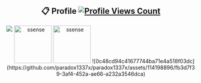 <h2 align="center"> 📋 Profile <a href="https://github.com/paradox1337x"><img     src="https://komarev.com/ghpvc/?username=paradox1337x&style=flat&color=green&label=Views" alt="Profile Views Count"></a></h2>
<div align="center">
<a href="https://discord.com/users/1069007486151037051"><img align="left" src="https://lanyard-profile-readme.vercel.app/api/1069007486151037051?bg=23283d&borderRadius=8px&hideDiscrim=true"/></a>
  <img height="100px" src="https://github-readme-stats.vercel.app/api?username=paradox1337x&show_icons=true&count_private=true&title_color=4F8CC9&text_color=9f9f9f&bg_color=00000000&icon_color=4F8CC9" alt="ssense"/>
  <img height="100px" src="https://github-readme-stats.vercel.app/api/top-langs/?username=paradox1337x&layout=compact&count_private=true&title_color=4F8CC9&text_color=9f9f9f&bg_color=00000000&icon_color=00000000" alt="ssense" />
  ![0c48cd94c41677744ba71e4a518f03dc](https://github.com/paradox1337x/paradox1337x/assets/114198896/fb3d7f39-3af4-452a-ae66-a232a3546dca)

</div>
